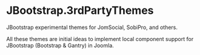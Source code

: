JBootstrap.3rdPartyThemes
=========================

JBootstrap experimental themes for JomSocial, SobiPro, and others.

All these themes are initial ideas to implement local component support for JBootstrap (Bootstrap & Gantry) in Joomla.

